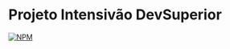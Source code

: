 # Projeto Intensivão DevSuperior
[![NPM](https://img.shields.io/npm/l/react)](https://github.com/neliocursos/exemplo-readme/blob/main/LICENSE)
